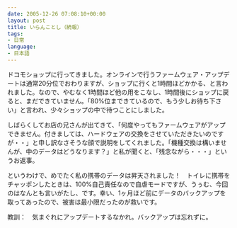 ```yaml
---
date: 2005-12-26 07:08:10+00:00
layout: post
title: いらんことし（続報）
tags:
- 日常
language:
- 日本語
---
```


ドコモショップに行ってきました。オンラインで行うファームウェア・アップデートは通常20分位でおわりますが、ショップに行くと1時間ほどかかる、と言われました。なので、やむなく1時間ほど他の用をこなし、1時間後にショップに戻ると、まだできていません。「80%位まできているので、もう少しお待ち下さい」と言われ、少々ショップの中で待つことにしました。

しばらくしてお店の兄さんが出てきて、「何度やってもファームウェアがアップできません。付きましては、ハードウェアの交換をさせていただきたいのですが・・」と申し訳なさそうな顔で説明をしてくれました。「機種交換は構いませんが、中のデータはどうなります？」と私が聞くと、「残念ながら・・・」というお返事。

というわけで、めでたく私の携帯のデータは昇天されました！　トイレに携帯をチャッポンしたときは、100%自己責任なので自虐モードですが、うぅむ、今回のはなんとも言いがたし、です。幸い、1ヶ月ほど前にデータのバックアップを取ってあったので、被害は最小限だったのが救いです。

教訓：　気まぐれにアップデートするなかれ。バックアップは忘れずに。
